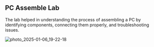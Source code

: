 ## PC Assemble Lab
The lab helped in understanding the process of assembling a PC by identifying components, connecting them properly, and troubleshooting issues.

![photo_2025-01-06_19-22-18](https://github.com/user-attachments/assets/04c56ea5-49f1-4b03-946b-51f8564e6c2d)



